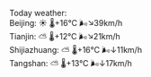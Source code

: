 Today weather:  
Beijing: ☀️ 🌡️+16°C 🌬️↘39km/h  
Tianjin: ⛅️  🌡️+12°C 🌬️↘21km/h  
Shijiazhuang: ⛅️  🌡️+16°C 🌬️↓11km/h  
Tangshan: ⛅️  🌡️+13°C 🌬️↓17km/h  
